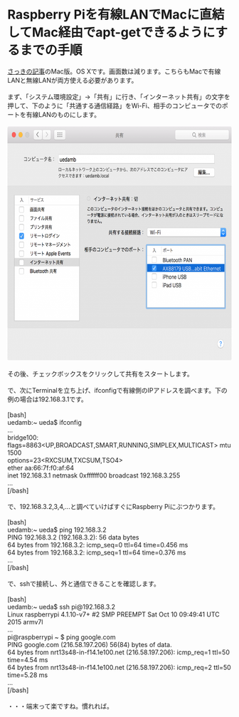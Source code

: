 # Raspberry Piを有線LANでMacに直結してMac経由でapt-getできるようにするまでの手順
<a href="https://blog.ueda.asia/?p=8694">さっきの記事</a>のMac版。OS Xです。画面数は減ります。こちらもMacで有線LANと無線LANが両方使える必要があります。<br />
<br />
まず、「システム環境設定」->「共有」に行き、「インターネット共有」の文字を押して、下のように「共通する通信経路」をWi-Fi、相手のコンピュータでのポートを有線LANのものにします。<br />
<br />
<a href="b4a50e93b43b3f8ceac1b3318a9cfd9a.png"><img src="b4a50e93b43b3f8ceac1b3318a9cfd9a-1024x814.png" alt="スクリーンショット 2016-09-06 14.51.38" width="660" height="525" class="aligncenter size-large wp-image-8720" /></a><br />
<br />
その後、チェックボックスをクリックして共有をスタートします。<br />
<br />
で、次にTerminalを立ち上げ、ifconfigで有線側のIPアドレスを調べます。下の例の場合は192.168.3.1です。<br />
<br />
[bash]<br />
uedamb:~ ueda$ ifconfig<br />
...<br />
bridge100: flags=8863&lt;UP,BROADCAST,SMART,RUNNING,SIMPLEX,MULTICAST&gt; mtu 1500<br />
	options=23&lt;RXCSUM,TXCSUM,TSO4&gt;<br />
	ether aa:66:7f:f0:af:64 <br />
	inet 192.168.3.1 netmask 0xffffff00 broadcast 192.168.3.255<br />
...<br />
[/bash]<br />
<br />
で、192.168.3.2,3,4,...と調べていけばすぐにRaspberry Piにぶつかります。<br />
<br />
[bash]<br />
uedamb:~ ueda$ ping 192.168.3.2<br />
PING 192.168.3.2 (192.168.3.2): 56 data bytes<br />
64 bytes from 192.168.3.2: icmp_seq=0 ttl=64 time=0.456 ms<br />
64 bytes from 192.168.3.2: icmp_seq=1 ttl=64 time=0.376 ms<br />
...<br />
[/bash]<br />
<br />
で、sshで接続し、外と通信できることを確認します。<br />
<br />
[bash]<br />
uedamb:~ ueda$ ssh pi\@192.168.3.2<br />
Linux raspberrypi 4.1.10-v7+ #2 SMP PREEMPT Sat Oct 10 09:49:41 UTC 2015 armv7l<br />
...<br />
pi\@raspberrypi ~ $ ping google.com<br />
PING google.com (216.58.197.206) 56(84) bytes of data.<br />
64 bytes from nrt13s48-in-f14.1e100.net (216.58.197.206): icmp_req=1 ttl=50 time=4.54 ms<br />
64 bytes from nrt13s48-in-f14.1e100.net (216.58.197.206): icmp_req=2 ttl=50 time=5.28 ms<br />
...<br />
[/bash]<br />
<br />
・・・端末って楽ですね。慣れれば。
